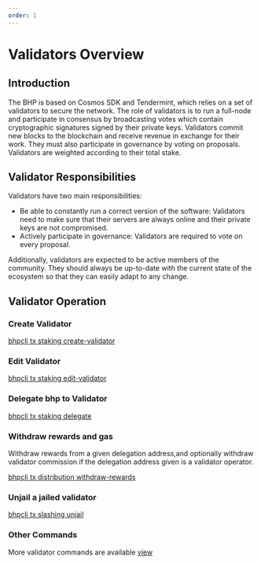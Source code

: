 ```yaml
---
order: 1
---
```


# Validators Overview
## Introduction

The BHP is based on Cosmos SDK and Tendermint, which relies on a set of validators to secure the network. The role of validators is to run a full-node and participate in consensus by broadcasting votes which contain cryptographic signatures signed by their private keys. Validators commit new blocks to the blockchain and receive revenue in exchange for their work. They must also participate in governance by voting on proposals. Validators are weighted according to their total stake.

## Validator Responsibilities

Validators have two main responsibilities:

- Be able to constantly run a correct version of the software: Validators need to make sure that their servers are always online and their private keys are not compromised.
- Actively participate in governance: Validators are required to vote on every proposal.

Additionally, validators are expected to be active members of the community. They should always be up-to-date with the current state of the ecosystem so that they can easily adapt to any change.

## Validator Operation

### Create Validator

[bhpcli tx staking create-validator](https://docs.bhpnet.io/cli-client/staking.html#bhpcli-tx-staking-create-validator)

### Edit Validator

[bhpcli tx staking edit-validator](https://docs.bhpnet.io/cli-client/staking.html#bhpcli-tx-staking-create-validator)

### Delegate bhp to Validator

[bhpcli tx staking delegate](https://docs.bhpnet.io/cli-client/staking.html#bhpcli-tx-staking-delegate)

### Withdraw rewards and gas

Withdraw rewards from a given delegation address,and optionally withdraw validator commission if the delegation address given is a validator operator.

[bhpcli tx distribution withdraw-rewards](https://docs.bhpnet.io/cli-client/slashing.html)

### Unjail a jailed validator

[bhpcli tx slashing unjail](https://docs.bhpnet.io/cli-client/slashing.html)

### Other Commands

More validator commands are available [view](/cli-client/staking.md)